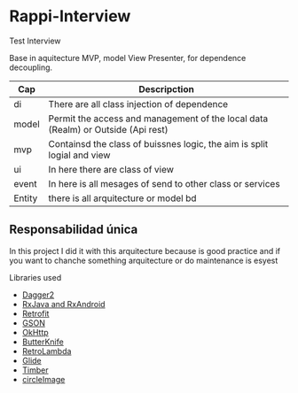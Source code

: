# Rappi-Interview
Test Interview

Base in aquitecture MVP, model View Presenter, for dependence decoupling.

| Cap | Descripction |
| ------ | ------ |
| di | There are all class injection of dependence|
| model |Permit the access and management of the local data  (Realm) or Outside (Api rest)|
| mvp |Containsd the class of buissnes logic, the aim is split logial and  view |
| ui | In here there are class of view|
| event | In here is all mesages of send to other class or services|
| Entity | there is all arquitecture or model bd|


## Responsabilidad única

In this project I did it with this arquitecture because is good practice and if you want to chanche something arquitecture or do maintenance is esyest 

Libraries used

- [Dagger2](https://github.com/google/dagger)
- [RxJava and RxAndroid](https://github.com/ReactiveX/RxJava)
- [Retrofit](https://github.com/square/retrofit)
- [GSON](https://github.com/google/gson)
- [OkHttp](https://github.com/square/okhttp)
- [ButterKnife](https://github.com/JakeWharton/butterknife)
- [RetroLambda](https://github.com/evant/gradle-retrolambda)
- [Glide](https://github.com/bumptech/glide)
- [Timber](https://github.com/JakeWharton/timber)
- [circleImage](https://github.com/hdodenhof/CircleImageView)

